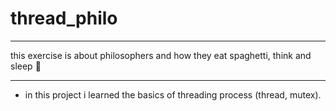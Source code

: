 # thread_philo
____
this exercise is about philosophers and how they eat spaghetti, think and sleep
:spaghetti:
____
- in this project i learned the basics of threading process (thread, mutex).
